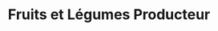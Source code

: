 ---
title: "Fruits et Légumes Producteur"
url: /ollioules/fruits-et-legumes-producteur/
shop: ferme
---